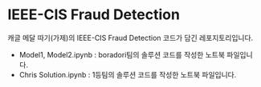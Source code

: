 # IEEE-CIS Fraud Detection
 캐글 메달 따기(가제)의 IEEE-CIS Fraud Detection 코드가 담긴 레포지토리입니다. 
 
- Model1, Model2.ipynb : boradori팀의 솔루션 코드를 작성한 노트북 파일입니다. 
- Chris Solution.ipynb : 1등팀의 솔루션 코드를 작성한 노트북 파일입니다. 
